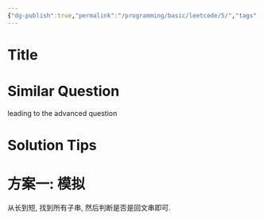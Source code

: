 ```yaml
---
{"dg-publish":true,"permalink":"/programming/basic/leetcode/5/","tags":["leetcode/palindrome","leetcode/unsolved"]}
---
```



# Title

# Similar Question

leading to the advanced question

# Solution Tips

# 方案一: 模拟

从长到短, 找到所有子串, 然后判断是否是回文串即可.
